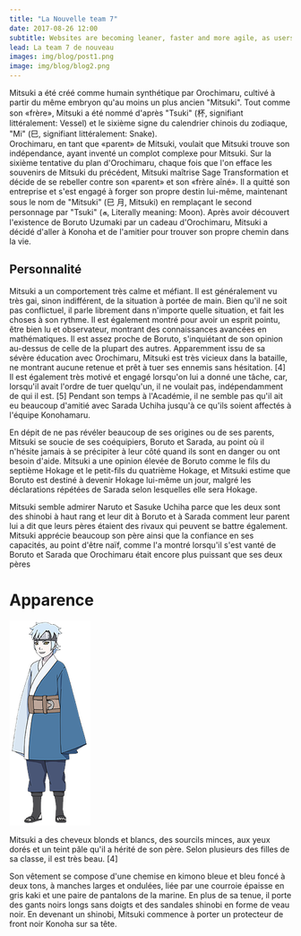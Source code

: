 ```yaml
---
title: "La Nouvelle team 7"
date: 2017-08-26 12:00
subtitle: Websites are becoming leaner, faster and more agile, as users demand quick, seamless experiences. 
lead: La team 7 de nouveau 
images: img/blog/post1.png
image: img/blog/blog2.png
---
```





Mitsuki a été créé comme humain synthétique par Orochimaru, cultivé à partir du même embryon qu'au moins un plus ancien "Mitsuki". Tout comme son «frère», Mitsuki a été nommé d'après "Tsuki" (杯, signifiant littéralement: Vessel) et le sixième signe du calendrier chinois du zodiaque, "Mi" (巳, signifiant littéralement: Snake). <br >
Orochimaru, en tant que «parent» de Mitsuki, voulait que Mitsuki trouve son indépendance, ayant inventé un complot complexe pour Mitsuki. Sur la sixième tentative du plan d'Orochimaru, chaque fois que l'on efface les souvenirs de Mitsuki du précédent, Mitsuki maîtrise Sage Transformation et décide de se rebeller contre son «parent» et son «frère aîné». Il a quitté son entreprise et s'est engagé à forger son propre destin lui-même, maintenant sous le nom de "Mitsuki" (巳 月, Mitsuki) en remplaçant le second personnage par "Tsuki" (க, Literally meaning: Moon). Après avoir découvert l'existence de Boruto Uzumaki par un cadeau d'Orochimaru, Mitsuki a décidé d'aller à Konoha et de l'amitier pour trouver son propre chemin dans la vie.


## Personnalité

Mitsuki a un comportement très calme et méfiant. Il est généralement vu très gai, sinon indifférent, de la situation à portée de main. Bien qu'il ne soit pas conflictuel, il parle librement dans n'importe quelle situation, et fait les choses à son rythme. Il est également montré pour avoir un esprit pointu, être bien lu et observateur, montrant des connaissances avancées en mathématiques. Il est assez proche de Boruto, s'inquiétant de son opinion au-dessus de celle de la plupart des autres. Apparemment issu de sa sévère éducation avec Orochimaru, Mitsuki est très vicieux dans la bataille, ne montrant aucune retenue et prêt à tuer ses ennemis sans hésitation. [4] Il est également très motivé et engagé lorsqu'on lui a donné une tâche, car, lorsqu'il avait l'ordre de tuer quelqu'un, il ne voulait pas, indépendamment de qui il est. [5] Pendant son temps à l'Académie, il ne semble pas qu'il ait eu beaucoup d'amitié avec Sarada Uchiha jusqu'à ce qu'ils soient affectés à l'équipe Konohamaru.

En dépit de ne pas révéler beaucoup de ses origines ou de ses parents, Mitsuki se soucie de ses coéquipiers, Boruto et Sarada, au point où il n'hésite jamais à se précipiter à leur côté quand ils sont en danger ou ont besoin d'aide. Mitsuki a une opinion élevée de Boruto comme le fils du septième Hokage et le petit-fils du quatrième Hokage, et Mitsuki estime que Boruto est destiné à devenir Hokage lui-même un jour, malgré les déclarations répétées de Sarada selon lesquelles elle sera Hokage.

Mitsuki semble admirer Naruto et Sasuke Uchiha parce que les deux sont des shinobi à haut rang et leur dit à Boruto et à Sarada comment leur parent lui a dit que leurs pères étaient des rivaux qui peuvent se battre également. Mitsuki apprécie beaucoup son père ainsi que la confiance en ses capacités, au point d'être naïf, comme l'a montré lorsqu'il s'est vanté de Boruto et Sarada que Orochimaru était encore plus puissant que ses deux pères


# Apparence

![Alt text](img/Mit.png)  

Mitsuki a des cheveux blonds et blancs, des sourcils minces, aux yeux dorés et un teint pâle qu'il a hérité de son père. Selon plusieurs des filles de sa classe, il est très beau. [4]

Son vêtement se compose d'une chemise en kimono bleue et bleu foncé à deux tons, à manches larges et ondulées, liée par une courroie épaisse en gris kaki et une paire de pantalons de la marine. En plus de sa tenue, il porte des gants noirs longs sans doigts et des sandales shinobi en forme de veau noir. En devenant un shinobi, Mitsuki commence à porter un protecteur de front noir Konoha sur sa tête.